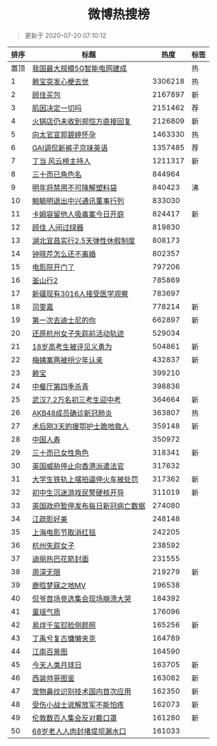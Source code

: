 <h1 align="center">微博热搜榜</h1>

> 更新于 2020-07-20 07:10:12

| 排序 | 标题                                                                                                                                                                                                                             | 热度    | 标签 |
| ---- | -------------------------------------------------------------------------------------------------------------------------------------------------------------------------------------------------------------------------------- | ------- | ---- |
| 置顶 | [我国最大规模5G智能电网建成](https://s.weibo.com/weibo?q=%23%E6%88%91%E5%9B%BD%E6%9C%80%E5%A4%A7%E8%A7%84%E6%A8%A15G%E6%99%BA%E8%83%BD%E7%94%B5%E7%BD%91%E5%BB%BA%E6%88%90%23&Refer=new_time)                                    |         | 热   |
| 1    | [赖宝突发心梗去世](https://s.weibo.com/weibo?q=%23%E8%B5%96%E5%AE%9D%E7%AA%81%E5%8F%91%E5%BF%83%E6%A2%97%E5%8E%BB%E4%B8%96%23&Refer=top)                                                                                         | 3306218 | 热   |
| 2    | [顾佳买包](https://s.weibo.com/weibo?q=%23%E9%A1%BE%E4%BD%B3%E4%B9%B0%E5%8C%85%23&Refer=top)                                                                                                                                     | 2167897 | 新   |
| 3    | [肌因决定一切吗](https://s.weibo.comjavascript:void(0);)                                                                                                                                                                         | 2151462 | 荐   |
| 4    | [火锅店仍未收到郑恺方直接回复](https://s.weibo.com/weibo?q=%23%E7%81%AB%E9%94%85%E5%BA%97%E4%BB%8D%E6%9C%AA%E6%94%B6%E5%88%B0%E9%83%91%E6%81%BA%E6%96%B9%E7%9B%B4%E6%8E%A5%E5%9B%9E%E5%A4%8D%23&Refer=top)                       | 2126809 | 新   |
| 5    | [向太官宣郭碧婷怀孕](https://s.weibo.com/weibo?q=%23%E5%90%91%E5%A4%AA%E5%AE%98%E5%AE%A3%E9%83%AD%E7%A2%A7%E5%A9%B7%E6%80%80%E5%AD%95%23&Refer=top)                                                                              | 1463330 | 热   |
| 6    | [GAI调侃新裤子京味英语](https://s.weibo.comjavascript:void(0);)                                                                                                                                                                  | 1357485 | 荐   |
| 7    | [丁当 风云榜主持人](https://s.weibo.com/weibo?q=%E4%B8%81%E5%BD%93%20%E9%A3%8E%E4%BA%91%E6%A6%9C%E4%B8%BB%E6%8C%81%E4%BA%BA&Refer=top)                                                                                           | 1211317 | 新   |
| 8    | [三十而已角色名](https://s.weibo.com/weibo?q=%23%E4%B8%89%E5%8D%81%E8%80%8C%E5%B7%B2%E8%A7%92%E8%89%B2%E5%90%8D%23&Refer=top)                                                                                                    | 844964  |      |
| 9    | [明年将禁用不可降解塑料袋](https://s.weibo.com/weibo?q=%23%E6%98%8E%E5%B9%B4%E5%B0%86%E7%A6%81%E7%94%A8%E4%B8%8D%E5%8F%AF%E9%99%8D%E8%A7%A3%E5%A1%91%E6%96%99%E8%A2%8B%23&Refer=top)                                             | 840423  | 沸   |
| 10   | [鲍毓明退出中兴通讯董事行列](https://s.weibo.com/weibo?q=%23%E9%B2%8D%E6%AF%93%E6%98%8E%E9%80%80%E5%87%BA%E4%B8%AD%E5%85%B4%E9%80%9A%E8%AE%AF%E8%91%A3%E4%BA%8B%E8%A1%8C%E5%88%97%23&Refer=top)                                  | 833030  |      |
| 11   | [卡姆容留他人吸毒案今日开庭](https://s.weibo.com/weibo?q=%23%E5%8D%A1%E5%A7%86%E5%AE%B9%E7%95%99%E4%BB%96%E4%BA%BA%E5%90%B8%E6%AF%92%E6%A1%88%E4%BB%8A%E6%97%A5%E5%BC%80%E5%BA%AD%23&Refer=top)                                  | 824417  | 新   |
| 12   | [顾佳 人间过绿器](https://s.weibo.com/weibo?q=%E9%A1%BE%E4%BD%B3%20%E4%BA%BA%E9%97%B4%E8%BF%87%E7%BB%BF%E5%99%A8&Refer=top)                                                                                                      | 819830  |      |
| 13   | [湖北宜昌实行2.5天弹性休假制度](https://s.weibo.com/weibo?q=%23%E6%B9%96%E5%8C%97%E5%AE%9C%E6%98%8C%E5%AE%9E%E8%A1%8C2.5%E5%A4%A9%E5%BC%B9%E6%80%A7%E4%BC%91%E5%81%87%E5%88%B6%E5%BA%A6%23&Refer=top)                            | 808173  |      |
| 14   | [钟晓芹怎么还不离婚](https://s.weibo.com/weibo?q=%23%E9%92%9F%E6%99%93%E8%8A%B9%E6%80%8E%E4%B9%88%E8%BF%98%E4%B8%8D%E7%A6%BB%E5%A9%9A%23&Refer=top)                                                                              | 802357  |      |
| 15   | [电影院开门了](https://s.weibo.com/weibo?q=%23%E7%94%B5%E5%BD%B1%E9%99%A2%E5%BC%80%E9%97%A8%E4%BA%86%23&Refer=top)                                                                                                               | 797206  |      |
| 16   | [釜山行2](https://s.weibo.com/weibo?q=%E9%87%9C%E5%B1%B1%E8%A1%8C2&Refer=top)                                                                                                                                                    | 785869  |      |
| 17   | [新疆现有3016人接受医学观察](https://s.weibo.com/weibo?q=%23%E6%96%B0%E7%96%86%E7%8E%B0%E6%9C%893016%E4%BA%BA%E6%8E%A5%E5%8F%97%E5%8C%BB%E5%AD%A6%E8%A7%82%E5%AF%9F%23&Refer=top)                                                | 783697  |      |
| 18   | [司雯嘉](https://s.weibo.com/weibo?q=%E5%8F%B8%E9%9B%AF%E5%98%89&Refer=top)                                                                                                                                                      | 778214  | 新   |
| 19   | [第一次去迪士尼的你](https://s.weibo.com/weibo?q=%23%E7%AC%AC%E4%B8%80%E6%AC%A1%E5%8E%BB%E8%BF%AA%E5%A3%AB%E5%B0%BC%E7%9A%84%E4%BD%A0%23&Refer=top)                                                                              | 662897  | 新   |
| 20   | [还原杭州女子失踪前活动轨迹](https://s.weibo.com/weibo?q=%23%E8%BF%98%E5%8E%9F%E6%9D%AD%E5%B7%9E%E5%A5%B3%E5%AD%90%E5%A4%B1%E8%B8%AA%E5%89%8D%E6%B4%BB%E5%8A%A8%E8%BD%A8%E8%BF%B9%23&Refer=top)                                  | 529034  |      |
| 21   | [18岁高考生被评见义勇为](https://s.weibo.com/weibo?q=18%E5%B2%81%E9%AB%98%E8%80%83%E7%94%9F%E8%A2%AB%E8%AF%84%E8%A7%81%E4%B9%89%E5%8B%87%E4%B8%BA&Refer=top)                                                                     | 504861  | 新   |
| 22   | [梅姨案两被拐少年认亲](https://s.weibo.com/weibo?q=%E6%A2%85%E5%A7%A8%E6%A1%88%E4%B8%A4%E8%A2%AB%E6%8B%90%E5%B0%91%E5%B9%B4%E8%AE%A4%E4%BA%B2&Refer=top)                                                                         | 432837  | 新   |
| 23   | [赖宝](https://s.weibo.com/weibo?q=%E8%B5%96%E5%AE%9D&Refer=top)                                                                                                                                                                 | 399210  |      |
| 24   | [中餐厅第四季杀青](https://s.weibo.com/weibo?q=%23%E4%B8%AD%E9%A4%90%E5%8E%85%E7%AC%AC%E5%9B%9B%E5%AD%A3%E6%9D%80%E9%9D%92%23&Refer=top)                                                                                         | 398836  |      |
| 25   | [武汉7.2万名初三考生迎中考](https://s.weibo.com/weibo?q=%E6%AD%A6%E6%B1%897.2%E4%B8%87%E5%90%8D%E5%88%9D%E4%B8%89%E8%80%83%E7%94%9F%E8%BF%8E%E4%B8%AD%E8%80%83&Refer=top)                                                        | 364664  | 新   |
| 26   | [AKB48成员确诊新冠肺炎](https://s.weibo.com/weibo?q=%23AKB48%E6%88%90%E5%91%98%E7%A1%AE%E8%AF%8A%E6%96%B0%E5%86%A0%E8%82%BA%E7%82%8E%23&Refer=top)                                                                               | 363807  | 热   |
| 27   | [术后刚3天的援鄂护士跪地救人](https://s.weibo.com/weibo?q=%E6%9C%AF%E5%90%8E%E5%88%9A3%E5%A4%A9%E7%9A%84%E6%8F%B4%E9%84%82%E6%8A%A4%E5%A3%AB%E8%B7%AA%E5%9C%B0%E6%95%91%E4%BA%BA&Refer=top)                                      | 359148  | 新   |
| 28   | [中国人寿](https://s.weibo.com/weibo?q=%E4%B8%AD%E5%9B%BD%E4%BA%BA%E5%AF%BF&Refer=top)                                                                                                                                           | 350972  |      |
| 29   | [三十而已女性角色](https://s.weibo.com/weibo?q=%23%E4%B8%89%E5%8D%81%E8%80%8C%E5%B7%B2%E5%A5%B3%E6%80%A7%E8%A7%92%E8%89%B2%23&Refer=top)                                                                                         | 318341  | 新   |
| 30   | [英国威胁停止向香港派遣法官](https://s.weibo.com/weibo?q=%23%E8%8B%B1%E5%9B%BD%E5%A8%81%E8%83%81%E5%81%9C%E6%AD%A2%E5%90%91%E9%A6%99%E6%B8%AF%E6%B4%BE%E9%81%A3%E6%B3%95%E5%AE%98%23&Refer=top)                                  | 317632  |      |
| 31   | [大学生铁轨上摆拍逼停火车被处罚](https://s.weibo.com/weibo?q=%E5%A4%A7%E5%AD%A6%E7%94%9F%E9%93%81%E8%BD%A8%E4%B8%8A%E6%91%86%E6%8B%8D%E9%80%BC%E5%81%9C%E7%81%AB%E8%BD%A6%E8%A2%AB%E5%A4%84%E7%BD%9A&Refer=top)                  | 317362  | 新   |
| 32   | [初中生沉迷游戏民警硬核开导](https://s.weibo.com/weibo?q=%23%E5%88%9D%E4%B8%AD%E7%94%9F%E6%B2%89%E8%BF%B7%E6%B8%B8%E6%88%8F%E6%B0%91%E8%AD%A6%E7%A1%AC%E6%A0%B8%E5%BC%80%E5%AF%BC%23&Refer=top)                                  | 311019  | 新   |
| 33   | [英国政府暂停发布每日新冠病亡数据](https://s.weibo.com/weibo?q=%23%E8%8B%B1%E5%9B%BD%E6%94%BF%E5%BA%9C%E6%9A%82%E5%81%9C%E5%8F%91%E5%B8%83%E6%AF%8F%E6%97%A5%E6%96%B0%E5%86%A0%E7%97%85%E4%BA%A1%E6%95%B0%E6%8D%AE%23&Refer=top) | 274080  |      |
| 34   | [江疏影好美](https://s.weibo.com/weibo?q=%23%E6%B1%9F%E7%96%8F%E5%BD%B1%E5%A5%BD%E7%BE%8E%23&Refer=top)                                                                                                                          | 248148  |      |
| 35   | [上海电影节取消红毯](https://s.weibo.com/weibo?q=%E4%B8%8A%E6%B5%B7%E7%94%B5%E5%BD%B1%E8%8A%82%E5%8F%96%E6%B6%88%E7%BA%A2%E6%AF%AF&Refer=top)                                                                                    | 242205  |      |
| 36   | [杭州失踪女子](https://s.weibo.com/weibo?q=%E6%9D%AD%E5%B7%9E%E5%A4%B1%E8%B8%AA%E5%A5%B3%E5%AD%90&Refer=top)                                                                                                                     | 238592  |      |
| 37   | [迪丽热巴花箭封面](https://s.weibo.com/weibo?q=%23%E8%BF%AA%E4%B8%BD%E7%83%AD%E5%B7%B4%E8%8A%B1%E7%AE%AD%E5%B0%81%E9%9D%A2%23&Refer=top)                                                                                         | 231555  |      |
| 38   | [周深无限](https://s.weibo.com/weibo?q=%23%E5%91%A8%E6%B7%B1%E6%97%A0%E9%99%90%23&Refer=top)                                                                                                                                     | 219279  | 新   |
| 39   | [鹿晗梦寐之地MV](https://s.weibo.com/weibo?q=%23%E9%B9%BF%E6%99%97%E6%A2%A6%E5%AF%90%E4%B9%8B%E5%9C%B0MV%23&Refer=top)                                                                                                           | 196538  |      |
| 40   | [侃爷首场竞选集会现场崩溃大哭](https://s.weibo.com/weibo?q=%23%E4%BE%83%E7%88%B7%E9%A6%96%E5%9C%BA%E7%AB%9E%E9%80%89%E9%9B%86%E4%BC%9A%E7%8E%B0%E5%9C%BA%E5%B4%A9%E6%BA%83%E5%A4%A7%E5%93%AD%23&Refer=top)                       | 184392  |      |
| 41   | [童瑶气质](https://s.weibo.com/weibo?q=%E7%AB%A5%E7%91%B6%E6%B0%94%E8%B4%A8&Refer=top)                                                                                                                                           | 176096  |      |
| 42   | [易烊千玺怼脸侧颜照](https://s.weibo.com/weibo?q=%23%E6%98%93%E7%83%8A%E5%8D%83%E7%8E%BA%E6%80%BC%E8%84%B8%E4%BE%A7%E9%A2%9C%E7%85%A7%23&Refer=top)                                                                              | 165256  | 新   |
| 43   | [丁禹兮复古慵懒夹克](https://s.weibo.com/weibo?q=%23%E4%B8%81%E7%A6%B9%E5%85%AE%E5%A4%8D%E5%8F%A4%E6%85%B5%E6%87%92%E5%A4%B9%E5%85%8B%23&Refer=top)                                                                              | 164789  |      |
| 44   | [江南百景图](https://s.weibo.com/weibo?q=%E6%B1%9F%E5%8D%97%E7%99%BE%E6%99%AF%E5%9B%BE&Refer=top)                                                                                                                                | 164590  |      |
| 45   | [今天人类月球日](https://s.weibo.com/weibo?q=%23%E4%BB%8A%E5%A4%A9%E4%BA%BA%E7%B1%BB%E6%9C%88%E7%90%83%E6%97%A5%23&Refer=top)                                                                                                    | 163705  | 新   |
| 46   | [西装帅哥图鉴](https://s.weibo.com/weibo?q=%23%E8%A5%BF%E8%A3%85%E5%B8%85%E5%93%A5%E5%9B%BE%E9%89%B4%23&Refer=top)                                                                                                               | 163082  | 新   |
| 47   | [宠物鼻纹识别技术国内首次应用](https://s.weibo.com/weibo?q=%E5%AE%A0%E7%89%A9%E9%BC%BB%E7%BA%B9%E8%AF%86%E5%88%AB%E6%8A%80%E6%9C%AF%E5%9B%BD%E5%86%85%E9%A6%96%E6%AC%A1%E5%BA%94%E7%94%A8&Refer=top)                             | 162350  | 新   |
| 48   | [受伤小战士说解放军不能怕疼](https://s.weibo.com/weibo?q=%23%E5%8F%97%E4%BC%A4%E5%B0%8F%E6%88%98%E5%A3%AB%E8%AF%B4%E8%A7%A3%E6%94%BE%E5%86%9B%E4%B8%8D%E8%83%BD%E6%80%95%E7%96%BC%23&Refer=top)                                  | 162073  | 新   |
| 49   | [伦敦数百人集会反对戴口罩](https://s.weibo.com/weibo?q=%23%E4%BC%A6%E6%95%A6%E6%95%B0%E7%99%BE%E4%BA%BA%E9%9B%86%E4%BC%9A%E5%8F%8D%E5%AF%B9%E6%88%B4%E5%8F%A3%E7%BD%A9%23&Refer=top)                                             | 161280  | 新   |
| 50   | [68岁老人人肉封堵堤坝漏水口](https://s.weibo.com/weibo?q=68%E5%B2%81%E8%80%81%E4%BA%BA%E4%BA%BA%E8%82%89%E5%B0%81%E5%A0%B5%E5%A0%A4%E5%9D%9D%E6%BC%8F%E6%B0%B4%E5%8F%A3&Refer=top)                                               | 161033  |      |